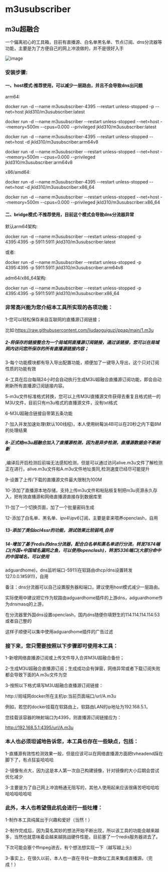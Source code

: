# m3usubscriber
## m3u超融合

一个偏离初心的工具箱，目前有直播源、白名单黑名单、节点订阅、dns分流器等功能，主要是为了方便自己的网上冲浪做的，并不是很好入手


![image](https://raw.githubusercontent.com/liudaoguiguzi/m3u_subscriber/main/%E5%9B%BE%E7%89%871.png)

### 安装步骤:

#### 一、host模式:推荐使用，可以减少一层路由，并且不会导致dns出问题

arm64:

docker run -d --name m3usubscriber-4395 --restart unless-stopped -p --net=host  jkld310/m3usubscriber:latest  

docker run -d --name m3usubscriber --restart unless-stopped --net=host --memory=500m --cpus=0.000 --privileged jkld310/m3usubscriber:latest

docker run -d --name m3usubscriber-4395 --restart unless-stopped --net=host -d jkld310/m3usubscriber:arm64v8

docker run -d --name m3usubscriber --restart unless-stopped --net=host --memory=500m --cpus=0.000 --privileged jkld310/m3usubscriber:arm64v8

x86/amd64:

docker run -d --name m3usubscriber-4395 --restart unless-stopped --net=host -d jkld310/m3usubscriber:x86_64   

docker run -d --name m3usubscriber --restart unless-stopped --net=host --memory=500m --cpus=0.000 --privileged jkld310/m3usubscriber:x86_64

#### 二、bridge模式:不推荐使用，目前这个模式会导致dns分流器异常

默认arm64架构:

docker run -d --name m3usubscriber --restart unless-stopped -p 4395:4395 -p 5911:5911  jkld310/m3usubscriber:latest  

或者:

docker run -d --name m3usubscriber --restart unless-stopped -p 4395:4395 -p 5911:5911  jkld310/m3usubscriber:arm64v8

adm64/x86_64架构:

docker run -d --name m3usubscriber --restart unless-stopped -p 4395:4395 -p 5911:5911  jkld310/m3usubscriber:x86_64   

### 非常高兴能为您介绍本工具所实现的各项功能：

1-您可以轻松保存来自互联网的直播源订阅链接；

比如:https://raw.githubusercontent.com/liudaoguiguzi/ppap/main/1.m3u

##### 2-将保存的链接整合为一个局域网直播源订阅链接，通过该链接，您可以在局域网内访问您所保存的所有直播源链接内容；

3-每个功能模块都有导入导出配置功能，顺便加了一键导入导出，这个只对订阅性质的功能有效

4-工具在后台每隔24小时会自动执行生成M3U超融合直播源订阅功能，即会自动刷新所有直播源订阅链接内容。

5-m3u文件标准格式转换，您可以上传M3U直播源文件获得去重复且格式统一的M3U文件，目前只有m3u格式的直播源文件，没有txt格式

6-M3U超融合链接自带第五条功能

7-加入并发加速处理(默认100线程)，本人使用树莓派4B可以在20秒之内下载8M的处理结果

##### 8-正式给m3u超融合加入了直播源检测，因为是异步检测，直播源数据会不断刷新

,编译后开启检测后前端无法感知检测，但是可以通过访问alive.m3u文件了解检测正在进行，alive.m3u文件和A.m3u文件地址类同,检测速度已经尽可能提升

9-设置了上传/下载的直播源文件最大限制为100M

10-添加了直播源本地存储，支持上传m3u文件和粘贴板复制把m3u资源永久存入，把有效直播源和网络直播源直接存到数据库里

11-加了一个切换页面，加了一个批量密码生成

12-添加了白名单、黑名单、ipv4\ipv6订阅，主要是拿来喂养openclash，自用

##### 13-添加了类似acl4ssr的功能，测试效果比较弱鸡,自用

##### 14-增加了基于redis的dns分流器，配合白名单和黑名单进行分流，转发7874端口(外国+中国域名漏网之鱼，可以使用openclash)，转发5336端口(大部分命中的中国域名，可以使用

adguardhome)，dns监听端口-5911(在软路由dhcp/dns设置转发127.0.0.1#5911)，自用

备注：dns分流器可以自己设置服务器和端口，建议使用host模式减少一层路由。

实际使用中建议把它作为软路由adguardhome插件的上游dns，adguardhome作为dnsmasq的上游，

在分流器里外国dns设置openclash，国内dns随便你填野生的114.114.114.114:53或者自己整的

这样子顺便可以集中使用adguardhome插件的广告过滤

### 接下来，您只需要按照以下步骤即可使用本工具：

1-新增网络直播源订阅或上传文件导入合并M3U超融合备份；

2-生成M3U超融合直播源订阅；生成成功会有弹窗，网络异常或者下载订阅失败都会导致下面的A.m3u文件为空

3-按照以下格式填写M3U超融合直播源订阅链接：

http://局域网docker所在主机ip:当前页面端口/url/A.m3u

例如，若您的docker挂载在软路由上，软路由LAN的ip地址为192.168.5.1，

您挂载该容器的映射端口为4395，则直播源订阅链接应为：

http://192.168.5.1:4395/url/A.m3u

### 本人也必须坦诚地告诉您，本工具也存在一些缺点，包括：

1-直播源有效性检测效果一般，但是应该可以在网络直播源方面把tvheadend踩在脚下了，有点狂妄哈哈哈

2-镜像有点大，因为这是本人第一次自己构建镜像，针对镜像的大小后期会尝试优化减少

3-主要是为了自己网上冲浪畅通无阻写的，其他人使用起来应该很痛苦吧哈哈哈哈哈哈哈哈哈

### 此外，本人也希望借此机会进行一些吐槽：

1-制作本工具纯属出于兴趣和爱好（当然！）

2-制作完成后，因为莫名其妙的想法开始不断出现，所以该工具的功能会越来越多，当然也就意味着会越来越挑战硬件性能，目前塞了一个redis服务器进去了。

下次可能会塞个ffmpeg进去，有个想法想实现一下（越写越上头）

3-事实上，在很久以前，本人也一直在寻找一款类似工具来集成直播源。（完成！）


